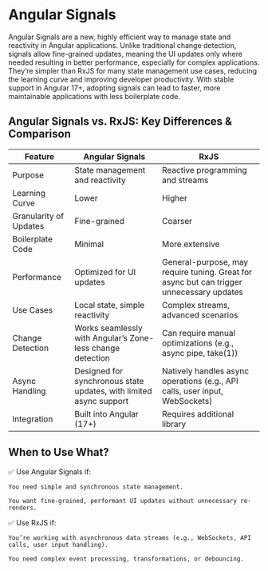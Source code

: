 # Angular Signals

Angular Signals are a new, highly efficient way to manage state and reactivity in Angular applications. Unlike traditional change detection, signals allow fine-grained updates, meaning the UI updates only where needed resulting in better performance, especially for complex applications. They’re simpler than RxJS for many state management use cases, reducing the learning curve and improving developer productivity. With stable support in Angular 17+, adopting signals can lead to faster, more maintainable applications with less boilerplate code.

## Angular Signals vs. RxJS: Key Differences & Comparison

| Feature                  | Angular Signals                                                    | RxJS                                                                                     |
|--------------------------|--------------------------------------------------------------------|------------------------------------------------------------------------------------------|
| Purpose                  | State management and reactivity                                    | Reactive programming and streams                                                         |
| Learning Curve           | Lower                                                              | Higher                                                                                   |
| Granularity of Updates   | Fine-grained                                                       | Coarser                                                                                  |
| Boilerplate Code         | Minimal                                                            | More extensive                                                                           |
| Performance              | Optimized for UI updates                                           | General-purpose, may require tuning. Great for async but can trigger unnecessary updates |
| Use Cases                | Local state, simple reactivity                                     | Complex streams, advanced scenarios                                                      |
| Change Detection         | Works seamlessly with Angular’s Zone-less change detection         | Can require manual optimizations (e.g., async pipe, take(1))                             |
| Async Handling           | Designed for synchronous state updates, with limited async support | Natively handles async operations (e.g., API calls, user input, WebSockets)              |
| Integration              | Built into Angular (17+)                                           | Requires additional library                                                              |

## When to Use What?

✅ Use Angular Signals if:

    You need simple and synchronous state management.

    You want fine-grained, performant UI updates without unnecessary re-renders.

✅ Use RxJS if:

    You’re working with asynchronous data streams (e.g., WebSockets, API calls, user input handling).

    You need complex event processing, transformations, or debouncing.
